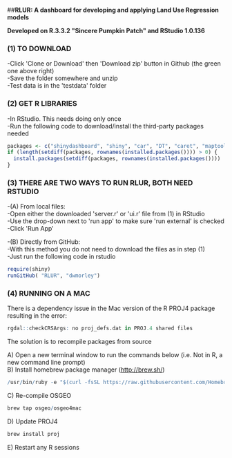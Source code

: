 
##__RLUR: A dashboard for developing and applying Land Use Regression models__

__Developed on R.3.3.2 "Sincere Pumpkin Patch" and RStudio 1.0.136__







### __(1) TO DOWNLOAD__
-Click 'Clone or Download' then 'Download zip' button in Github (the green one above right) <br>
-Save the folder somewhere and unzip <br>
-Test data is in the 'testdata' folder <br>

### (2) GET R LIBRARIES
-In RStudio. This needs doing only once<br>
-Run the following code to download/install the third-party packages needed<br>

```r
packages <- c("shinydashboard", "shiny", "car", "DT", "caret", "maptools", "rgdal", "raster", "sp", "rgeos", "leaflet", "shinyBS", "RColorBrewer")
if (length(setdiff(packages, rownames(installed.packages()))) > 0) {
  install.packages(setdiff(packages, rownames(installed.packages())))  
}
```

### (3) THERE ARE TWO WAYS TO RUN RLUR, BOTH NEED RSTUDIO

-(A) From local files:<br>
-Open either the downloaded 'server.r' or 'ui.r' file from (1) in RStudio<br>
-Use the drop-down next to 'run app' to make sure 'run external' is checked<br>
-Click 'Run App'<br>

-(B) Directly from GitHub:<br>
-With this method you do not need to download the files as in step (1)<br>
-Just run the following code in rstudio<br>

```r
require(shiny)
runGitHub( "RLUR", "dwmorley") 
```

### (4) RUNNING ON A MAC

There is a dependency issue in the Mac version of the R PROJ4 package resulting in the error:
```r 
rgdal::checkCRSArgs: no proj_defs.dat in PROJ.4 shared files 
```
The solution is to recompile packages from source

A) Open a new terminal window to run the commands below (i.e. Not in R, a new command line prompt)<br>
B) Install homebrew package manager (http://brew.sh/)<br>
```r
/usr/bin/ruby -e "$(curl -fsSL https://raw.githubusercontent.com/Homebrew/install/master/install)"
```
C) Re-compile OSGEO<br>
```r
brew tap osgeo/osgeo4mac
```
D) Update PROJ4<br>
```r
brew install proj
```
E) Restart any R sessions<br>


